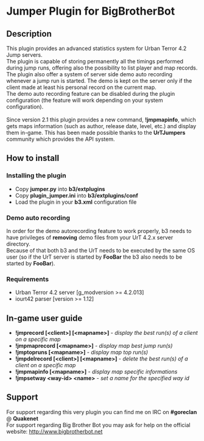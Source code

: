 Jumper Plugin for BigBrotherBot
===============================

## Description

This plugin provides an advanced statistics system for Urban Terror 4.2 Jump servers.<br /> 
The plugin is capable of storing permanently all the timings performed during jump runs, offering also the possibility to list player and map records.<br />
The plugin also offer a system of server side demo auto recording whenever a jump run is started. The demo is kept on the server only if the client made at least his personal record on the current map.<br />
The demo auto recording feature can be disabled during the plugin configuration (the feature will work depending on your system configuration).<br /><br />
Since version 2.1 this plugin provides a new command, **!jmpmapinfo**, which gets maps information (such as author, release date, level, etc.) and display them in-game. This has been made possible thanks to the **UrTJumpers** community which provides the API system.<br />

## How to install

### Installing the plugin

* Copy **jumper.py** into **b3/extplugins**
* Copy **plugin_jumper.ini** into **b3/extplugins/conf**
* Load the plugin in your **b3.xml** configuration file

### Demo auto recording

In order for the demo autorecording feature to work properly, b3 needs to have privileges of **removing** demo files from your UrT 4.2.x server directory.<br />
Because of that both b3 and the UrT needs to be executed by the same OS user (so if the UrT server is started by **FooBar** the b3 also needs to be started by **FooBar**).

### Requirements

* Urban Terror 4.2 server [g_modversion >= 4.2.013]
* iourt42 parser [version >= 1.12]

## In-game user guide

* **!jmprecord [&lt;client&gt;] [&lt;mapname&gt;]** - *display the best run(s) of a client on a specific map*
* **!jmpmaprecord [&lt;mapname&gt;]** - *display map best jump run(s)*
* **!jmptopruns [&lt;mapname&gt;]** - *display map top run(s)*
* **!jmpdelrecord [&lt;client&gt;] [&lt;mapname&gt;]** - *delete the best run(s) of a client on a specific map*
* **!jmpmapinfo [&lt;mapname&gt;]** - *display map specific informations*
* **!jmpsetway &lt;way-id&gt; &lt;name&gt;** - *set a name for the specified way id*

## Support

For support regarding this very plugin you can find me on IRC on **#goreclan** @ **Quakenet**<br>
For support regarding Big Brother Bot you may ask for help on the official website: http://www.bigbrotherbot.net